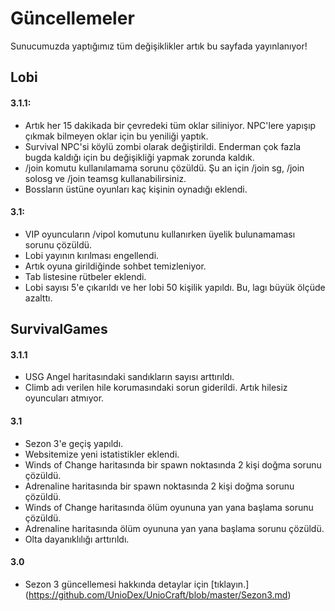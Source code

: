 # Güncellemeler
Sunucumuzda yaptığımız tüm değişiklikler artık bu sayfada yayınlanıyor!

## Lobi
#### 3.1.1:
- Artık her 15 dakikada bir çevredeki tüm oklar siliniyor. NPC'lere yapışıp çıkmak bilmeyen oklar için bu yeniliği yaptık.
- Survival NPC'si köylü zombi olarak değiştirildi. Enderman çok fazla bugda kaldığı için bu değişikliği yapmak zorunda kaldık.
- /join komutu kullanılamama sorunu çözüldü. Şu an için /join sg, /join solosg ve /join teamsg kullanabilirsiniz.
- Bossların üstüne oyunları kaç kişinin oynadığı eklendi.

#### 3.1:
- VIP oyuncuların /vipol komutunu kullanırken üyelik bulunamaması sorunu çözüldü.
- Lobi yayının kırılması engellendi.
- Artık oyuna girildiğinde sohbet temizleniyor.
- Tab listesine rütbeler eklendi.
- Lobi sayısı 5'e çıkarıldı ve her lobi 50 kişilik yapıldı. Bu, lagı büyük ölçüde azalttı.

## SurvivalGames
#### 3.1.1
- USG Angel haritasındaki sandıkların sayısı arttırıldı.
- Climb adı verilen hile korumasındaki sorun giderildi. Artık hilesiz oyuncuları atmıyor.

#### 3.1
- Sezon 3'e geçiş yapıldı.
- Websitemize yeni istatistikler eklendi.
- Winds of Change haritasında bir spawn noktasında 2 kişi doğma sorunu çözüldü.
- Adrenaline haritasında bir spawn noktasında 2 kişi doğma sorunu çözüldü.
- Winds of Change haritasında ölüm oyununa yan yana başlama sorunu çözüldü.
- Adrenaline haritasında ölüm oyununa yan yana başlama sorunu çözüldü.
- Olta dayanıklılığı arttırıldı.

#### 3.0
- Sezon 3 güncellemesi hakkında detaylar için [tıklayın.] (https://github.com/UnioDex/UnioCraft/blob/master/Sezon3.md)
